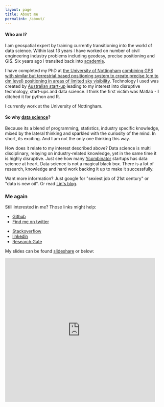 ```yaml
---
layout: page
title: About me
permalink: /about/
---
```


#### Who am I?

I am geospatial expert by training currently transitioning into the world of data science. Within last 13 years I have worked on number of civil engineering industry problems including geodesy, precise positioning and GIS. Six years ago I transited back into [academia](http://www.researchgate.net/profile/Lukasz_Bonenberg). 

I have completed my PhD at [the University of Nottingham](http://www.nottingham.ac.uk/) [combining GPS with similar but terrestrial based positioning system to create precise (cm to dm level) positioning in areas of limited sky visibility](http://www.researchgate.net/publication/264858490_Closely-coupled_Integration_of_Locata_and_GPS_for_Engineering_Applications). Technology I used was created by [Australian start-up](http://www.locata.com/technology/locata-tech-explained/how-is-locata-like-gps/) leading to my interest into disruptive technology, start-ups and data science. I think the first victim was Matlab - I ditched it for python and R.

I currently work at the University of Nottingham.

#### So why [data science](https://en.wikipedia.org/wiki/Data_science)?

Because its a blend of programming, statistics, industry specific knowledge, mixed by the lateral thinking and sparkled with the curiosity of the mind. In short, its exciting. And I am not the only one thinking this way. 

How does it relate to my interest described above? Data science is multi disciplinary, relaying on industry-related knowledge, yet in the same time it is highly disruptive. Just see how many [Ycombinator](https://www.ycombinator.com/) startups has data science at heart.
Data science is not a magical black box. There is a lot of research, knowledge and hard work backing it up to make it successfully.

Want more information? Just google for "sexiest job of 21st century" or "data is new oil". Or read [Lin's blog](http://linbug.github.io).


### Me again

Still interested in me? Those links might help:

* [Github](https://github.com/DfAC/)
* <a href="https://twitter.com/LKBLab" class="twitter-follow-button" data-show-count="false" data-size="large">Find me on twitter</a>
<script>!function(d,s,id){var js,fjs=d.getElementsByTagName(s)[0];if(!d.getElementById(id)){js=d.createElement(s);js.id=id;js.src="//platform.twitter.com/widgets.js";fjs.parentNode.insertBefore(js,fjs);}}(document,"script","twitter-wjs");</script>
* [Stackoverflow](http://stackoverflow.com/users/3126969/dfac)
* [linkedin](https://uk.linkedin.com/in/lukaszbonenberg)
* [Research Gate](https://www.researchgate.net/profile/Lukasz_Bonenberg)

My slides can be found [slideshare](http://www.slideshare.net/LukaszKosmaBonenberg) or below:

<iframe src="http://www.slideshare.net/LukaszKosmaBonenberg/slideshelf" width="490px" height="470px" frameborder="0" marginwidth="0" marginheight="0" scrolling="no" style="border:none;" allowfullscreen webkitallowfullscreen mozallowfullscreen></iframe>

